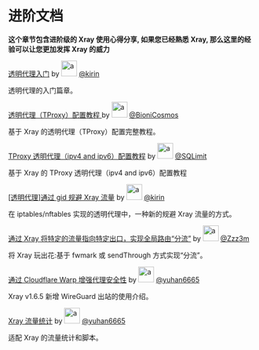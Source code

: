 # 进阶文档

**这个章节包含进阶级的 Xray 使用心得分享, 如果您已经熟悉 Xray, 那么这里的经验可以让您更加发挥 Xray 的威力**

[透明代理入门](./transparent_proxy/transparent_proxy.md) by <img src="https://avatars2.githubusercontent.com/u/57820613?s=32" width="32" height="32" alt="a"/> [@kirin](https://github.com/kirin10000)

透明代理的入门篇章。

[透明代理（TProxy）配置教程 ](./tproxy.md) by <img src="https://avatars2.githubusercontent.com/u/41363844?s=32" width="32" height="32" alt="a"/> [@BioniCosmos](https://github.com/BioniCosmos)

基于 Xray 的透明代理（TProxy）配置完整教程。

[TProxy 透明代理（ipv4 and ipv6）配置教程](./tproxy_ipv4_and_ipv6.md) by <img src="https://avatars.githubusercontent.com/u/110686480?s=32" width="32" height="32" alt="a"/> [@SQLimit](https://github.com/SQLimit)

基于 Xray 的 TProxy 透明代理（ipv4 and ipv6）配置教程

[[透明代理]通过 gid 规避 Xray 流量](./iptables_gid.md) by <img src="https://avatars2.githubusercontent.com/u/57820613?s=32" width="32" height="32" alt="a"/> [@kirin](https://github.com/kirin10000)

在 iptables/nftables 实现的透明代理中，一种新的规避 Xray 流量的方式。

[通过 Xray 将特定的流量指向特定出口，实现全局路由“分流”](./redirect.md) by <img src="https://avatars.githubusercontent.com/u/28607089?s=32" width="32" height="32" alt="a"/> [@Zzz3m](https://github.com/Zzz3m)

将 Xray 玩出花:基于 fwmark 或 sendThrough 方式实现“分流”。

[通过 Cloudflare Warp 增强代理安全性](./warp.md) by <img src="https://avatars.githubusercontent.com/u/1588741?s=32" width="32" height="32" alt="a"/> [@yuhan6665](https://github.com/yuhan6665)

Xray v1.6.5 新增 WireGuard 出站的使用介绍。

[Xray 流量统计](./traffic_stats.md) by <img src="https://avatars.githubusercontent.com/u/1588741?s=32" width="32" height="32" alt="a"/> [@yuhan6665](https://github.com/yuhan6665)

适配 Xray 的流量统计和脚本。
